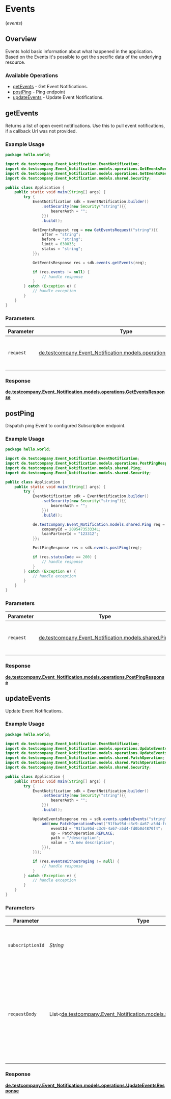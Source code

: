 # Events
(*events*)

## Overview

Events hold basic information about what happened in the application. Based on the Events it's possible to get the specific data of the underlying resource.

### Available Operations

* [getEvents](#getevents) - Get Event Notifications.
* [postPing](#postping) - Ping endpoint
* [updateEvents](#updateevents) - Update Event Notifications.

## getEvents

Returns a list of open event notifications. Use this to pull event notifications, if a callback Url was not provided.

### Example Usage

```java
package hello.world;

import de.testcompany.Event_Notification.EventNotification;
import de.testcompany.Event_Notification.models.operations.GetEventsRequest;
import de.testcompany.Event_Notification.models.operations.GetEventsResponse;
import de.testcompany.Event_Notification.models.shared.Security;

public class Application {
    public static void main(String[] args) {
        try {
            EventNotification sdk = EventNotification.builder()
                .setSecurity(new Security("string"){{
                    bearerAuth = "";
                }})
                .build();

            GetEventsRequest req = new GetEventsRequest("string"){{
                after = "string";
                before = "string";
                limit = 630035;
                status = "string";
            }};            

            GetEventsResponse res = sdk.events.getEvents(req);

            if (res.events != null) {
                // handle response
            }
        } catch (Exception e) {
            // handle exception
        }
    }
}
```

### Parameters

| Parameter                                                                                                           | Type                                                                                                                | Required                                                                                                            | Description                                                                                                         |
| ------------------------------------------------------------------------------------------------------------------- | ------------------------------------------------------------------------------------------------------------------- | ------------------------------------------------------------------------------------------------------------------- | ------------------------------------------------------------------------------------------------------------------- |
| `request`                                                                                                           | [de.testcompany.Event_Notification.models.operations.GetEventsRequest](../../models/operations/GetEventsRequest.md) | :heavy_check_mark:                                                                                                  | The request object to use for the request.                                                                          |


### Response

**[de.testcompany.Event_Notification.models.operations.GetEventsResponse](../../models/operations/GetEventsResponse.md)**


## postPing

Dispatch ping Event to configured Subscription endpoint.

### Example Usage

```java
package hello.world;

import de.testcompany.Event_Notification.EventNotification;
import de.testcompany.Event_Notification.models.operations.PostPingResponse;
import de.testcompany.Event_Notification.models.shared.Ping;
import de.testcompany.Event_Notification.models.shared.Security;

public class Application {
    public static void main(String[] args) {
        try {
            EventNotification sdk = EventNotification.builder()
                .setSecurity(new Security("string"){{
                    bearerAuth = "";
                }})
                .build();

            de.testcompany.Event_Notification.models.shared.Ping req = new Ping("https://server.com"){{
                companyId = 209547353334L;
                loanPartnerId = "123312";
            }};            

            PostPingResponse res = sdk.events.postPing(req);

            if (res.statusCode == 200) {
                // handle response
            }
        } catch (Exception e) {
            // handle exception
        }
    }
}
```

### Parameters

| Parameter                                                                           | Type                                                                                | Required                                                                            | Description                                                                         |
| ----------------------------------------------------------------------------------- | ----------------------------------------------------------------------------------- | ----------------------------------------------------------------------------------- | ----------------------------------------------------------------------------------- |
| `request`                                                                           | [de.testcompany.Event_Notification.models.shared.Ping](../../models/shared/Ping.md) | :heavy_check_mark:                                                                  | The request object to use for the request.                                          |


### Response

**[de.testcompany.Event_Notification.models.operations.PostPingResponse](../../models/operations/PostPingResponse.md)**


## updateEvents

Update Event Notifications.

### Example Usage

```java
package hello.world;

import de.testcompany.Event_Notification.EventNotification;
import de.testcompany.Event_Notification.models.operations.UpdateEventsRequest;
import de.testcompany.Event_Notification.models.operations.UpdateEventsResponse;
import de.testcompany.Event_Notification.models.shared.PatchOperation;
import de.testcompany.Event_Notification.models.shared.PatchOperationEvent;
import de.testcompany.Event_Notification.models.shared.Security;

public class Application {
    public static void main(String[] args) {
        try {
            EventNotification sdk = EventNotification.builder()
                .setSecurity(new Security("string"){{
                    bearerAuth = "";
                }})
                .build();

            UpdateEventsResponse res = sdk.events.updateEvents("string", new de.testcompany.Event_Notification.models.shared.PatchOperationEvent[]{{
                add(new PatchOperationEvent("91fba95d-c3c9-4a67-a5d4-fd0b0d4870f4", PatchOperation.REPLACE, "/description"){{
                    eventId = "91fba95d-c3c9-4a67-a5d4-fd0b0d4870f4";
                    op = PatchOperation.REPLACE;
                    path = "/description";
                    value = "A new description";
                }}),
            }});

            if (res.eventsWithoutPaging != null) {
                // handle response
            }
        } catch (Exception e) {
            // handle exception
        }
    }
}
```

### Parameters

| Parameter                                                                                                                                                                                                | Type                                                                                                                                                                                                     | Required                                                                                                                                                                                                 | Description                                                                                                                                                                                              |
| -------------------------------------------------------------------------------------------------------------------------------------------------------------------------------------------------------- | -------------------------------------------------------------------------------------------------------------------------------------------------------------------------------------------------------- | -------------------------------------------------------------------------------------------------------------------------------------------------------------------------------------------------------- | -------------------------------------------------------------------------------------------------------------------------------------------------------------------------------------------------------- |
| `subscriptionId`                                                                                                                                                                                         | *String*                                                                                                                                                                                                 | :heavy_check_mark:                                                                                                                                                                                       | The unique id of the Subscription which should be managed.                                                                                                                                               |
| `requestBody`                                                                                                                                                                                            | List<[de.testcompany.Event_Notification.models.shared.PatchOperationEvent](../../models/shared/PatchOperationEvent.md)>                                                                                  | :heavy_minus_sign:                                                                                                                                                                                       | The specification of the values to be updated for the Events.<br/>See path for possible fields to be updated.<br/><br/>JSON Patch definition according to <a href='https://tools.ietf.org/html/rfc6902'>RFC6902</a>. |


### Response

**[de.testcompany.Event_Notification.models.operations.UpdateEventsResponse](../../models/operations/UpdateEventsResponse.md)**

